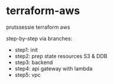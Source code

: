 # terraform-aws
prutssessie terraform aws

step-by-step via branches:

* step1: init
* step2: prep state resources S3 & DDB
* step3: backend
* step4: api gateway with lambda
* step5: vpc


